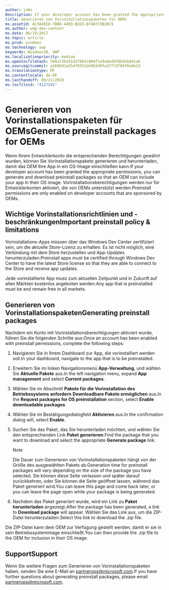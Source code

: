 ```yaml
---
author: jnHs
Description: If your developer account has been granted the appropriate permissions, you can generate and download preinstall packages so that an OEM can include your app in their OS image.
title: Generieren von Vorinstallationspaketen für OEMs
ms.assetid: AC3A45E8-7BBD-44E9-B2D3-B74B7C9B2BC9
ms.author: wdg-dev-content
ms.date: 06/19/2017
ms.topic: article
ms.prod: windows
ms.technology: uwp
keywords: Windows10, UWP
ms.localizationpriority: medium
ms.openlocfilehash: 598a73b291d5f8b3c004f1e9adeddf0b92b841ab
ms.sourcegitcommit: a160b91a554f8352de963d9fa37f7df89f8a0e23
ms.translationtype: MT
ms.contentlocale: de-DE
ms.lasthandoff: 09/21/2018
ms.locfileid: "4127241"
---
```

# <a name="generate-preinstall-packages-for-oems"></a><span data-ttu-id="711e0-103">Generieren von Vorinstallationspaketen für OEMs</span><span class="sxs-lookup"><span data-stu-id="711e0-103">Generate preinstall packages for OEMs</span></span>

<span data-ttu-id="711e0-104">Wenn Ihrem Entwicklerkonto die entsprechenden Berechtigungen gewährt wurden, können Sie Vorinstallationspakete generieren und herunterladen, damit das OEM Ihre App in ein OS-Image einschließen kann.</span><span class="sxs-lookup"><span data-stu-id="711e0-104">If your developer account has been granted the appropriate permissions, you can generate and download preinstall packages so that an OEM can include your app in their OS image.</span></span> <span data-ttu-id="711e0-105">Vorinstallationsberechtigungen werden nur für Entwicklerkonten aktiviert, die von OEMs unterstützt werden.</span><span class="sxs-lookup"><span data-stu-id="711e0-105">Preinstall permissions are only enabled on developer accounts that are sponsored by OEMs.</span></span>


## <a name="important-preinstall-policy--limitations"></a><span data-ttu-id="711e0-106">Wichtige Vorinstallationsrichtlinien und -beschränkungen</span><span class="sxs-lookup"><span data-stu-id="711e0-106">Important preinstall policy & limitations</span></span>

<span data-ttu-id="711e0-107">Vorinstallations-Apps müssen über das Windows Dev Center zertifiziert sein, um die aktuelle Store-Lizenz zu erhalten. Es ist nicht möglich, eine Verbindung mit dem Store herzustellen und App-Updates herunterzuladen.</span><span class="sxs-lookup"><span data-stu-id="711e0-107">Preinstall apps must be certified through Windows Dev Center to have the latest Store license so that they are able to connect to the Store and receive app updates.</span></span>

<span data-ttu-id="711e0-108">Jede vorinstallierte App muss zum aktuellen Zeitpunkt und in Zukunft auf allen Märkten kostenlos angeboten werden.</span><span class="sxs-lookup"><span data-stu-id="711e0-108">Any app that is preinstalled must be and remain free in all markets.</span></span>


## <a name="generating-preinstall-packages"></a><span data-ttu-id="711e0-109">Generieren von Vorinstallationspaketen</span><span class="sxs-lookup"><span data-stu-id="711e0-109">Generating preinstall packages</span></span>

<span data-ttu-id="711e0-110">Nachdem ein Konto mit Vorinstallationsberechtigungen aktiviert wurde, führen Sie die folgenden Schritte aus:</span><span class="sxs-lookup"><span data-stu-id="711e0-110">Once an account has been enabled with preinstall permissions, complete the following steps:</span></span>

1.  <span data-ttu-id="711e0-111">Navigieren Sie in Ihrem Dashboard zur App, die vorinstalliert werden soll.</span><span class="sxs-lookup"><span data-stu-id="711e0-111">In your dashboard, navigate to the app that is to be preinstalled.</span></span>
2.  <span data-ttu-id="711e0-112">Erweitern Sie im linken Navigationsmenü **App-Verwaltung**, und wählen Sie **Aktuelle Pakete** aus.</span><span class="sxs-lookup"><span data-stu-id="711e0-112">In the left navigation menu, expand **App management** and select **Current packages**.</span></span>
3.  <span data-ttu-id="711e0-113">Wählen Sie im Abschnitt **Pakete für die Vorinstallation des Betriebssystems anfordern** **Downloadbare Pakete ermöglichen** aus.</span><span class="sxs-lookup"><span data-stu-id="711e0-113">In the **Request packages for OS preinstallation** section, select **Enable downloadable packages**.</span></span>
4.  <span data-ttu-id="711e0-114">Wählen Sie im Bestätigungsdialogfeld **Aktivieren** aus.</span><span class="sxs-lookup"><span data-stu-id="711e0-114">In the confirmation dialog will, select **Enable**.</span></span>
5.  <span data-ttu-id="711e0-115">Suchen Sie das Paket, das Sie herunterladen möchten, und wählen Sie den entsprechenden Link **Paket generieren**.</span><span class="sxs-lookup"><span data-stu-id="711e0-115">Find the package that you want to download and select the appropriate **Generate package** link.</span></span>

    > [!NOTE]
    > <span data-ttu-id="711e0-116">Die Dauer zum Generieren von Vorinstallationspaketen hängt von der Größe des ausgewählten Pakets ab.</span><span class="sxs-lookup"><span data-stu-id="711e0-116">Generation time for preinstall packages will vary depending on the size of the package you have selected.</span></span> <span data-ttu-id="711e0-117">Sie können diese Seite verlassen und später darauf zurückkehren, oder Sie können die Seite geöffnet lassen, während das Paket generiert wird.</span><span class="sxs-lookup"><span data-stu-id="711e0-117">You can leave this page and come back later, or you can leave the page open while your package is being generated.</span></span>

6.  <span data-ttu-id="711e0-118">Nachdem das Paket generiert wurde, wird ein Link zu **Paket herunterladen** angezeigt.</span><span class="sxs-lookup"><span data-stu-id="711e0-118">After the package has been generated, a link to **Download package** will appear.</span></span> <span data-ttu-id="711e0-119">Wählen Sie das Link aus, um die ZIP-Datei herunterzuladen.</span><span class="sxs-lookup"><span data-stu-id="711e0-119">Select this link to download the .zip file.</span></span>

<span data-ttu-id="711e0-120">Die ZIP-Datei kann dem OEM zur Verfügung gestellt werden, damit er sie in sein Betriebssystemimage einschließt.</span><span class="sxs-lookup"><span data-stu-id="711e0-120">You can then provide the .zip file to the OEM for inclusion in their OS image.</span></span>


## <a name="support"></a><span data-ttu-id="711e0-121">Support</span><span class="sxs-lookup"><span data-stu-id="711e0-121">Support</span></span>

<span data-ttu-id="711e0-122">Wenn Sie weitere Fragen zum Generieren von Vorinstallationspaketen haben, senden Sie eine E-Mail an <partnerops@microsoft.com>.</span><span class="sxs-lookup"><span data-stu-id="711e0-122">If you have further questions about generating preinstall packages, please email <partnerops@microsoft.com>.</span></span>

 

 




